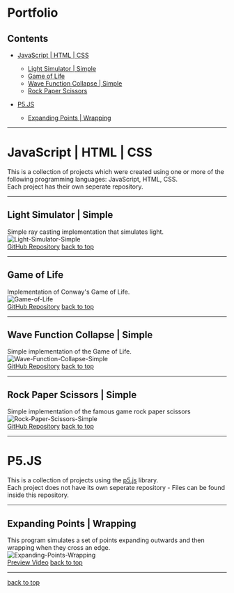 # <a name="portfolio">Portfolio</a>

## Contents
+ [JavaScript | HTML | CSS](#javascript-html-css)
  + [Light Simulator | Simple](#light-simulator-simple)
  + [Game of Life](#game-of-life)
  + [Wave Function Collapse | Simple](#wave-function-collapse-simple)
  + [Rock Paper Scissors](#rock-paper-scissors-simple)

+ [P5.JS](#p5.js)
  + [Expanding Points | Wrapping](#expanding-points-wrapping)


----

# <a name="javascript-html-css">JavaScript | HTML | CSS </a>
This is a collection of projects which were created using one or more of the following programming languages: JavaScript, HTML, CSS.
<br>
Each project has their own seperate repository.

----

<a name="light-simulator-simple"></a>
## Light Simulator | Simple
Simple ray casting implementation that simulates light.
<br>
![Light-Simulator-Simple](https://github.com/IncorrectPleaseTryAgain/Renders/assets/99939034/33b3b092-c595-4c6f-a9b0-28876c3d1634)
<br>
[GitHub Repository](https://github.com/IncorrectPleaseTryAgain/Light-Simulator-Simple)
[back to top]("portfolio")

----


<a name="game-of-life"></a>
## Game of Life
Implementation of Conway's Game of Life.
<br>
![Game-of-Life](https://github.com/IncorrectPleaseTryAgain/Renders/assets/99939034/efecd997-4a0a-4665-bba6-22b0ca77273b)
<br>
[GitHub Repository](https://github.com/IncorrectPleaseTryAgain/Game-Of-Life)
[back to top]("portfolio")

----

<a name="wave-function-collapse-simple"></a>
## Wave Function Collapse | Simple
Simple implementation of the Game of Life.
<br>
![Wave-Function-Collapse-Simple](https://github.com/IncorrectPleaseTryAgain/Renders/assets/99939034/cdb8ba88-879e-4043-bd92-ff3ca36adb43)
<br>
[GitHub Repository](https://github.com/IncorrectPleaseTryAgain/Wave-Function-Collapse-Simple)
[back to top]("portfolio")

----

<a name="rock-paper-scissors-simple"></a>
## Rock Paper Scissors | Simple
Simple implementation of the famous game rock paper scissors
<br>
![Rock-Paper-Scissors-Simple](https://github.com/IncorrectPleaseTryAgain/Portfolio/assets/99939034/5f447e08-e4f8-455d-baa1-d209d39ad4d3)
<br>
[GitHub Repository](https://github.com/IncorrectPleaseTryAgain/Rock-Paper-Scissors-Simple)
[back to top]("portfolio")

----

# <a name="p5.js">P5.JS</a>
This is a collection of projects using the [p5.js](https://p5js.org/) library.
<br>
Each project does not have its own seperate repository - Files can be found inside this repository.

----

<a name="expanding-points-wrapping"></a>
## Expanding Points | Wrapping
This program simulates a set of points expanding outwards and then wrapping when they cross an edge.
<br>
![Expanding-Points-Wrapping](https://github.com/IncorrectPleaseTryAgain/Renders/assets/99939034/539fdecf-0964-476a-899e-f2ec291bb229)
<br>
<a href="https://youtu.be/miT1mDXp6Mk">Preview Video</a>
[back to top]("portfolio")

----
[back to top]("portfolio")
